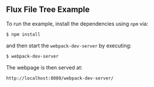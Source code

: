 Flux File Tree Example
----------------------

To run the example, install the dependencies using `npm` via:

```bash
$ npm install
```

and then start the `webpack-dev-server` by executing:

```bash
$ webpack-dev-server
```

The webpage is then served at:

```
http://localhost:8080/webpack-dev-server/
```
